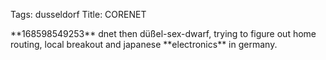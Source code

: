 Tags: dusseldorf
Title: CORENET
  
<p>**168598549253** dnet then düßel-sex-dwarf, trying to figure out home routing, local breakout and japanese **electronics** in germany.</p>